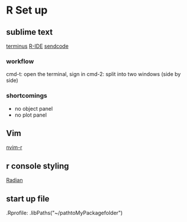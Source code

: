 # R Set up 
## sublime text
[terminus](https://github.com/randy3k/Terminus) 
[R-IDE](https://packagecontrol.io/packages/R-IDE)
[sendcode](https://github.com/randy3k/SendCode)

### workflow
cmd-t: open the terminal, sign in
cmd-2: split into two windows (side by side)

### shortcomings
- no object panel
- no plot panel 

## Vim
[nvim-r](https://kadekillary.work/post/nvim-r/)

## r console styling 
[Radian](https://github.com/randy3k/radian)

## start up file 
.Rprofile: 
.libPaths("~/pathtoMyPackagefolder")